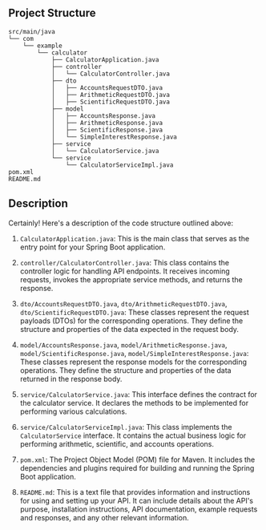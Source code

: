
## Project Structure
```text
src/main/java
└── com
    └── example
        └── calculator
            ├── CalculatorApplication.java
            ├── controller
            │   └── CalculatorController.java
            ├── dto
            │   ├── AccountsRequestDTO.java
            │   ├── ArithmeticRequestDTO.java
            │   ├── ScientificRequestDTO.java
            ├── model
            │   ├── AccountsResponse.java
            │   ├── ArithmeticResponse.java
            │   ├── ScientificResponse.java
            │   └── SimpleInterestResponse.java
            ├── service
            │   └── CalculatorService.java
            └── service
                └── CalculatorServiceImpl.java
pom.xml
README.md

```

## Description

Certainly! Here's a description of the code structure outlined above:

1. `CalculatorApplication.java`: This is the main class that serves as the entry point for your Spring Boot application.

2. `controller/CalculatorController.java`: This class contains the controller logic for handling API endpoints. It receives incoming requests, invokes the appropriate service methods, and returns the response.

3. `dto/AccountsRequestDTO.java`, `dto/ArithmeticRequestDTO.java`, `dto/ScientificRequestDTO.java`: These classes represent the request payloads (DTOs) for the corresponding operations. They define the structure and properties of the data expected in the request body.

4. `model/AccountsResponse.java`, `model/ArithmeticResponse.java`, `model/ScientificResponse.java`, `model/SimpleInterestResponse.java`: These classes represent the response models for the corresponding operations. They define the structure and properties of the data returned in the response body.

5. `service/CalculatorService.java`: This interface defines the contract for the calculator service. It declares the methods to be implemented for performing various calculations.

6. `service/CalculatorServiceImpl.java`: This class implements the `CalculatorService` interface. It contains the actual business logic for performing arithmetic, scientific, and accounts operations.

7. `pom.xml`: The Project Object Model (POM) file for Maven. It includes the dependencies and plugins required for building and running the Spring Boot application.

8. `README.md`: This is a text file that provides information and instructions for using and setting up your API. It can include details about the API's purpose, installation instructions, API documentation, example requests and responses, and any other relevant information.
